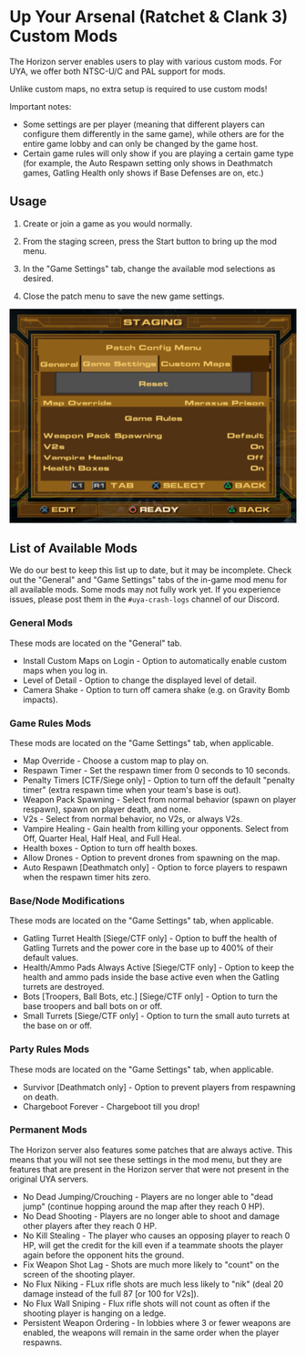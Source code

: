# Up Your Arsenal (Ratchet & Clank 3) Custom Mods

The Horizon server enables users to play with various custom mods. For UYA, we offer both NTSC-U/C and PAL support for mods.

Unlike custom maps, no extra setup is required to use custom mods!

Important notes:
- Some settings are per player (meaning that different players can configure them differently in the same game), while others are for the entire game lobby and can only be changed by the game host.
- Certain game rules will only show if you are playing a certain game type (for example, the Auto Respawn setting only shows in Deathmatch games, Gatling Health only shows if Base Defenses are on, etc.)

## Usage

1. Create or join a game as you would normally.

2. From the staging screen, press the Start button to bring up the mod menu.

3. In the "Game Settings" tab, change the available mod selections as desired.

4. Close the patch menu to save the new game settings.

![select custom map](/assets/uya/select_custom_map.png)

## List of Available Mods

We do our best to keep this list up to date, but it may be incomplete. Check out the "General" and "Game Settings" tabs of the in-game mod menu for all available mods. Some mods may not fully work yet. If you experience issues, please post them in the `#uya-crash-logs` channel of our Discord.

### General Mods
These mods are located on the "General" tab.
- Install Custom Maps on Login - Option to automatically enable custom maps when you log in.
- Level of Detail - Option to change the displayed level of detail.
- Camera Shake - Option to turn off camera shake (e.g. on Gravity Bomb impacts).

### Game Rules Mods
These mods are located on the "Game Settings" tab, when applicable.
- Map Override - Choose a custom map to play on.
- Respawn Timer - Set the respawn timer from 0 seconds to 10 seconds.
- Penalty Timers [CTF/Siege only] - Option to turn off the default "penalty timer" (extra respawn time when your team's base is out).
- Weapon Pack Spawning - Select from normal behavior (spawn on player respawn), spawn on player death, and none.
- V2s - Select from normal behavior, no V2s, or always V2s.
- Vampire Healing - Gain health from killing your opponents. Select from Off, Quarter Heal, Half Heal, and Full Heal.
- Health boxes - Option to turn off health boxes.
- Allow Drones - Option to prevent drones from spawning on the map.
- Auto Respawn [Deathmatch only] - Option to force players to respawn when the respawn timer hits zero.

### Base/Node Modifications
These mods are located on the "Game Settings" tab, when applicable.
- Gatling Turret Health [Siege/CTF only] - Option to buff the health of Gatling Turrets and the power core in the base up to 400% of their default values.
- Health/Ammo Pads Always Active [Siege/CTF only] - Option to keep the health and ammo pads inside the base active even when the Gatling turrets are destroyed.
- Bots [Troopers, Ball Bots, etc.] [Siege/CTF only] - Option to turn the base troopers and ball bots on or off.
- Small Turrets [Siege/CTF only] - Option to turn the small auto turrets at the base on or off.

### Party Rules Mods
These mods are located on the "Game Settings" tab, when applicable.
- Survivor [Deathmatch only] - Option to prevent players from respawning on death.
- Chargeboot Forever - Chargeboot till you drop!

### Permanent Mods
The Horizon server also features some patches that are always active. This means that you will not see these settings in the mod menu, but they are features that are present in the Horizon server that were not present in the original UYA servers.
- No Dead Jumping/Crouching - Players are no longer able to "dead jump" (continue hopping around the map after they reach 0 HP).
- No Dead Shooting - Players are no longer able to shoot and damage other players after they reach 0 HP.
- No Kill Stealing - The player who causes an opposing player to reach 0 HP, will get the credit for the kill even if a teammate shoots the player again before the opponent hits the ground.
- Fix Weapon Shot Lag - Shots are much more likely to "count" on the screen of the shooting player.
- No Flux Niking - FLux rifle shots are much less likely to "nik" (deal 20 damage instead of the full 87 [or 100 for V2s]).
- No Flux Wall Sniping - Flux rifle shots will not count as often if the shooting player is hanging on a ledge.
- Persistent Weapon Ordering - In lobbies where 3 or fewer weapons are enabled, the weapons will remain in the same order when the player respawns.
